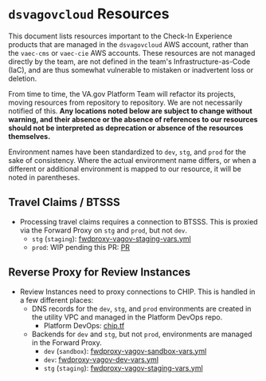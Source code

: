 # `dsvagovcloud` Resources

This document lists resources important to the Check-In Experience products that are managed in the `dsvagovcloud` AWS account, rather than the `vaec-cms` or `vaec-cie` AWS accounts. These resources are not managed directly by the team, are not defined in the team's Infrastructure-as-Code (IaC), and are thus somewhat vulnerable to mistaken or inadvertent loss or deletion.

From time to time, the VA.gov Platform Team will refactor its projects, moving resources from repository to repository. We are not necessarily notified of this. **Any locations noted below are subject to change without warning, and their absence or the absence of references to our resources should not be interpreted as deprecation or absence of the resources themselves.**

Environment names have been standardized to `dev`, `stg`, and `prod` for the sake of consistency. Where the actual environment name differs, or when a different or additional environment is mapped to our resource, it will be noted in parentheses.

## Travel Claims / BTSSS
- Processing travel claims requires a connection to BTSSS. This is proxied via the Forward Proxy on `stg` and `prod`, but not `dev`.
  - `stg` (`staging`): [fwdproxy-vagov-staging-vars.yml](https://github.com/department-of-veterans-affairs/vsp-platform-fwdproxy/blob/d3cccd9d98c416d676a06378592276d8c0250e21/fwdproxy-config/fwdproxy-vagov-staging-vars.yml#L574)
  - `prod`: WIP pending this PR: [PR](https://github.com/department-of-veterans-affairs/vsp-platform-fwdproxy/pull/482)

## Reverse Proxy for Review Instances
- Review Instances need to proxy connections to CHIP. This is handled in a few different places:
  - DNS records for the `dev`, `stg`, and `prod` environments are created in the utility VPC and managed in the Platform DevOps repo.
    - Platform DevOps: [chip.tf](https://github.com/department-of-veterans-affairs/devops/blob/03f7c7b1d798753804d5c9773fa27bf9868075a6/terraform/environments/dsva-vagov-utility/chip.tf#L2)
  - Backends for `dev` and `stg`, but not `prod`, environments are managed in the Forward Proxy.
    - `dev` (`sandbox`): [fwdproxy-vagov-sandbox-vars.yml](https://github.com/department-of-veterans-affairs/vsp-platform-fwdproxy/blob/d3cccd9d98c416d676a06378592276d8c0250e21/fwdproxy-config/fwdproxy-vagov-sandbox-vars.yml#L83)
    - `dev`: [fwdproxy-vagov-dev-vars.yml](https://github.com/department-of-veterans-affairs/vsp-platform-fwdproxy/blob/d3cccd9d98c416d676a06378592276d8c0250e21/fwdproxy-config/fwdproxy-vagov-dev-vars.yml#L96)
    - `stg` (`staging`): [fwdproxy-vagov-staging-vars.yml](https://github.com/department-of-veterans-affairs/vsp-platform-fwdproxy/blob/d3cccd9d98c416d676a06378592276d8c0250e21/fwdproxy-config/fwdproxy-vagov-staging-vars.yml#L98C1-L104C1)
